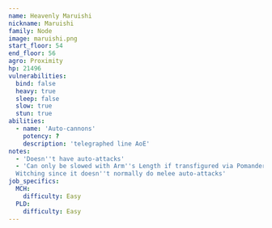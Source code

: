 ```yaml
---
name: Heavenly Maruishi
nickname: Maruishi
family: Node
image: maruishi.png
start_floor: 54
end_floor: 56
agro: Proximity
hp: 21496
vulnerabilities:
  bind: false
  heavy: true
  sleep: false
  slow: true
  stun: true
abilities:
  - name: 'Auto-cannons'
    potency: ?
    description: 'telegraphed line AoE'
notes:
  - 'Doesn''t have auto-attacks'
  - 'Can only be slowed with Arm''s Length if transfigured via Pomander of
  Witching since it doesn''t normally do melee auto-attacks'
job_specifics:
  MCH:
    difficulty: Easy
  PLD:
    difficulty: Easy
---
```

